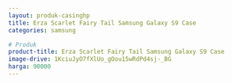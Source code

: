 ```yaml
---
layout: produk-casinghp
title: Erza Scarlet Fairy Tail Samsung Galaxy S9 Case
categories: samsung

# Produk
product-title: Erza Scarlet Fairy Tail Samsung Galaxy S9 Case
image-drive: 1KciuJyO7fXlUo_gOou15wRdPd4sj-_BG
harga: 90000
---
```


